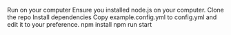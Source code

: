 Run on your computer
Ensure you installed node.js on your computer.
Clone the repo
Install dependencies
Copy example.config.yml to config.yml and edit it to your preference.
npm install
npm run start
